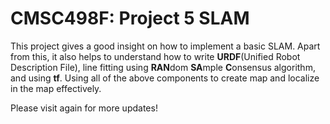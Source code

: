 # CMSC498F: Project 5 SLAM

This project gives a good insight on how to implement a basic SLAM. Apart from this, it also helps to understand how to write **URDF**(Unified Robot Description File), line fitting using **RAN**dom **SA**mple **C**onsensus algorithm, and using **tf**. Using all of the above components to create map and localize in the map effectively. 

Please visit again for more updates!
